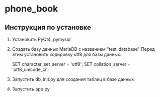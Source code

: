 # phone_book

Инструкция по установке
-----------------------
1. Установить PyQt4, pymysql
2. Создать базу данных MariaDB с названием "test_database"
Перед этим установить кодировку utf8 для базы данных:

    SET character_set_server = 'utf8';
    SET collation_server = 'utf8_unicode_ci';

3. Запустить db_init.py для создания таблиц в базе данных
4. Запустить app.py
